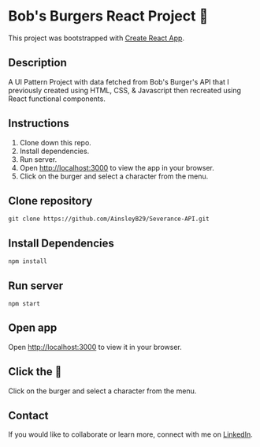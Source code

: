 # Bob's Burgers React Project 🍔 

This project was bootstrapped with [Create React App](https://github.com/facebook/create-react-app).

## Description 

A UI Pattern Project with data fetched from Bob's Burger's API that I previously created using HTML, CSS, & Javascript then recreated using React functional components. 

## Instructions

1. Clone down this repo.
2. Install dependencies.
3. Run server.
4. Open [http://localhost:3000](http://localhost:3000) to view the app in your browser.
4. Click on the burger and select a character from the menu.

## Clone repository

```
git clone https://github.com/AinsleyB29/Severance-API.git
```

## Install Dependencies

```
npm install
```

## Run server

`npm start`

## Open app

Open [http://localhost:3000](http://localhost:3000) to view it in your browser.

## Click the 🍔
Click on the burger and select a character from the menu.

## Contact
If you would like to collaborate or learn more, connect with me on [LinkedIn](https://www.linkedin.com/in/ainsleybrundage/). 
